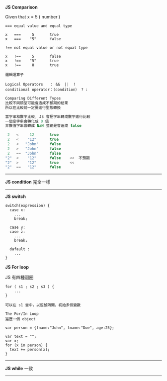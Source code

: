 **JS Comparison**

Given that x = 5  ( number )
```JS
===	equal value and equal type

x   ===     5	    true	
x   ===    "5"	    false
```

```JS
!==	not equal value or not equal type

x   !==     5	    false	
x   !==    "5"	    true	
x   !==     8	    true
```

```JS
邏輯運算子

Logical Operators   ： &&  ||  !
conditional operator：（condition） ? :
```

```JavaScript
Comparing Different Types
比較不同類型可能會造成不預期的結果
所以在比較前一定要進行型態轉換

當字串和數字比較, JS 會把字串轉成數字進行比較
一個空字串會轉化成 0 值
非數值字串會轉成 NaN 並總是會造成 false

 2   <     12	    true	
 2   <    "12"	    true	
 2   <   "John"	    false	
 2   >   "John"	    false	
 2   ==  "John"	    false	
"2"  <    "12"	    false	 <<  不預期
"2"  >    "12"	    true	 << 
"2"  ==   "12"	    false	 

```
---

**JS condition**
完全一樣

---

**JS switch**

```JS
switch(expression) {
  case x:
    ...
    break;
  
  case y:
  case z:
    ...
    break;
  
  dafault :
    ...
}
```

**JS For loop**

JS 有四種迴圈
```JS
for ( s1 ; s2 ; s3 ) {
    ...
}

可以在 s1 當中，以逗號隔開，初始多個變數
```

```JS
The For/In Loop
遍歷一個 object 

var person = {fname:"John", lname:"Doe", age:25}; 

var text = "";
var x;
for (x in person) {
  text += person[x];
}
```

---

**JS while**
一致

---



